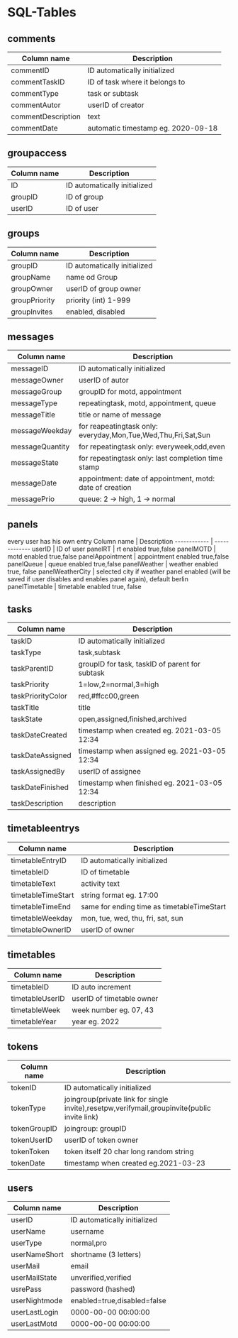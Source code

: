 # SQL-Tables

## comments
Column name | Description
------------ | -------------
commentID | ID automatically initialized
commentTaskID | ID of task where it belongs to
commentType | task or subtask
commentAutor | userID of creator
commentDescription | text
commentDate | automatic timestamp eg. 2020-09-18

## groupaccess
Column name | Description
------------ | -------------
ID | ID automatically initialized
groupID | ID of group
userID | ID of user

## groups
Column name | Description
------------ | -------------
groupID | ID automatically initialized
groupName | name od Group
groupOwner | userID of group owner
groupPriority | priority (int) 1-999
groupInvites | enabled, disabled

## messages
Column name | Description
------------ | -------------
messageID | ID automatically initialized
messageOwner | userID of autor
messageGroup | groupID for motd, appointment
messageType | repeatingtask, motd, appointment, queue
messageTitle | title or name of message
messageWeekday | for reapeatingtask only: everyday,Mon,Tue,Wed,Thu,Fri,Sat,Sun
messageQuantity | for repeatingtask only: everyweek,odd,even
messageState | for repeatingtask only: last completion time stamp
messageDate | appointment: date of appointment, motd: date of creation
messagePrio | queue: 2 -> high, 1 -> normal

## panels
every user has his own entry
Column name | Description
------------ | -------------
userID | ID of user
panelRT | rt enabled true,false
panelMOTD | motd enabled true,false
panelAppointment | appointment enabled true,false
panelQueue | queue enabled true,false
panelWeather | weather enabled true, false
panelWeatherCity | selected city if weather panel enabled (will be saved if user disables and enables panel again), default berlin
panelTimetable | timetable enabled true, false

## tasks
Column name | Description
------------ | -------------
taskID | ID automatically initialized
taskType | task,subtask
taskParentID | groupID for task, taskID of parent for subtask
taskPriority | 1=low,2=normal,3=high
taskPriorityColor | red,#ffcc00,green
taskTitle | title
taskState | open,assigned,finished,archived
taskDateCreated | timestamp when created eg. 2021-03-05 12:34
taskDateAssigned | timestamp when assigned eg. 2021-03-05 12:34
taskAssignedBy | userID of assignee 
taskDateFinished | timestamp when finished eg. 2021-03-05 12:34
taskDescription | description

## timetableentrys
Column name | Description
------------ | -------------
timetableEntryID | ID automatically initialized
timetableID | ID of timetable
timetableText | activity text
timetableTimeStart | string format eg. 17:00 
timetableTimeEnd | same for ending time as timetableTimeStart
timetableWeekday | mon, tue, wed, thu, fri, sat, sun
timetableOwnerID | userID of owner

## timetables
Column name | Description
------------|-------------
timetableID | ID auto increment
timetableUserID | userID of timetable owner
timetableWeek | week number eg. 07, 43
timetableYear | year eg. 2022

## tokens
Column name | Description
------------ | -------------
tokenID | ID automatically initialized
tokenType | joingroup(private link for single invite),resetpw,verifymail,groupinvite(public invite link)
tokenGroupID | joingroup: groupID
tokenUserID | userID of token owner
tokenToken | token itself 20 char long random string
tokenDate | timestamp when created eg.2021-03-23

## users
Column name | Description
------------ | -------------
userID | ID automatically initialized
userName | username
userType | normal,pro
userNameShort | shortname (3 letters)
userMail | email
userMailState | unverified,verified
usrePass | password (hashed)
userNightmode | enabled=true,disabled=false
userLastLogin | 0000-00-00 00:00:00
userLastMotd | 0000-00-00 00:00:00